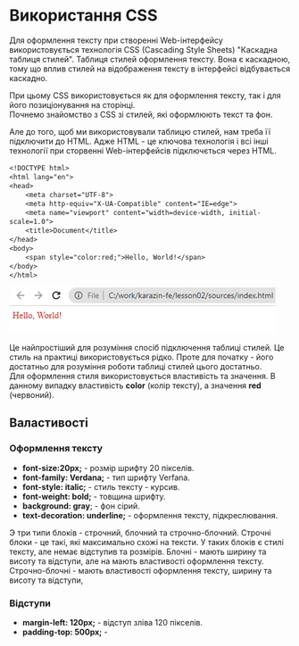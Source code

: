 # Використання CSS
Для оформлення тексту при створенні Web-інтерфейсу використовується технологія CSS (Cascading Style Sheets) "Каскадна таблиця стилей". Таблиця стилей оформлення тексту. Вона є каскадною, тому що вплив стилей на відображення тексту в інтерфейсі відбувається каскадно.  

При цьому CSS використовується як для оформлення тексту, так і для його позиціонування на сторінці.  
Почнемо знайомство з CSS зі стилей, які оформлюють текст та фон.  

Але до того, щоб ми використовували таблицю стилей, нам треба її підключити до HTML. Адже HTML - це ключова технологія і всі інші технології при сторвенні Web-інтерфейсів підключється через HTML.  

```
<!DOCTYPE html>
<html lang="en">
<head>
    <meta charset="UTF-8">
    <meta http-equiv="X-UA-Compatible" content="IE=edge">
    <meta name="viewport" content="width=device-width, initial-scale=1.0">
    <title>Document</title>
</head>
<body>
    <span style="color:red;">Hello, World!</span>
</body>
</html>
```
<img src = "img/lesson01.jpg">  

Це найпростіший для розуміння спосіб підключення таблиці стилей. Це стиль на практиці використовується рідко.  Проте для початку - його достатньо для розуміння роботи таблиці стилей цього достатньо.  
Для оформлення стиля використовується властивість та значення. В данному випадку властивість **color** (колір тексту), а значення **red** (червоний).  

## Валастивості
### Оформлення тексту
* **font-size:20px;** - розмір шрифту 20 пікселів.
* **font-family: Verdana;** - тип шрифту Verfana.
* **font-style: italic;** - стиль тексту - курсив.
* **font-weight: bold;** - товщина шрифту.
* **background: gray**;  - фон сірий.
* **text-decoration: underline;** - оформлення тексту, підкреслювання.

Э три типи блоків - строчний, блочний та строчно-блочний.
Строчні блоки - це такі, які максимально схожі на тексти. У таких блоків є стилі тексту, але немає відступив та розмірів. Блочні - мають ширину та висоту та відступи, але на мають властивості оформлення тексту. Строчно-блочні - мають властивості оформлення тексту, ширину та висоту та відступи,

### Відступи
* **margin-left: 120px;** - відступ зліва 120 пікселів.
* **padding-top: 500px;** - 
